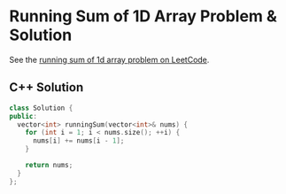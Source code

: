 # Running Sum of 1D Array Problem & Solution

See the [running sum of 1d array problem on LeetCode](https://leetcode.com/problems/running-sum-of-1d-array).

## C++ Solution

```cpp
class Solution {
public:
  vector<int> runningSum(vector<int>& nums) {
    for (int i = 1; i < nums.size(); ++i) {
      nums[i] += nums[i - 1];
    }

    return nums;
  }
};
```
